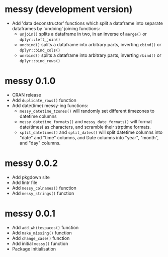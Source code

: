 # messy (development version)

* Add 'data deconstructor' functions which split a dataframe into separate dataframes by 'undoing' joining functions:
  - `unjoin()` splits a dataframe in two, in an inverse of `merge()` or `dplyr::left_join()`
  - `uncbind()` splits a dataframe into arbitrary parts, inverting `cbind()` or `dplyr::bind_cols()`
  - `unrbind()` splits a dataframe into arbitrary parts, inverting `rbind()` or `dplyr::bind_rows()`

# messy 0.1.0

* CRAN release
* Add `duplicate_rows()` function
* Add date(time) messy-ing functions:
  - `messy_datetime_tzones()` will randomly set different timezones to datetime columns
  - `messy_datetime_formats()` and `messy_date_formats()` will format date(times) as characters, and scramble their strptime formats.
  - `split_datetimes()` and `split_dates()` will split datetime columns into "date" and "time" columns, and Date columns into "year", "month", and "day" columns.

# messy 0.0.2

* Add pkgdown site
* Add lintr file
* Add `messy_colnames()` function
* Add `messy_strings()` function

# messy 0.0.1

* Add `add_whitespaces()` function
* Add `make_missing()` function
* Add `change_case()` function
* Add initial `messy()` function
* Package initialisation

